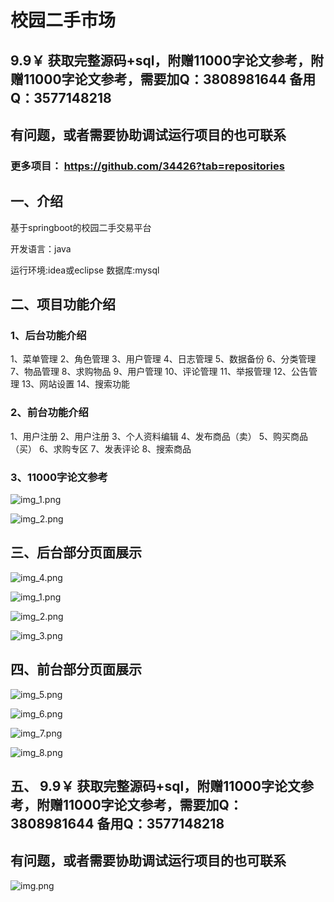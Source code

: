 # 校园二手市场
##  9.9￥ 获取完整源码+sql，附赠11000字论文参考，附赠11000字论文参考，需要加Q：3808981644 备用Q：3577148218
## 有问题，或者需要协助调试运行项目的也可联系
### 更多项目： https://github.com/34426?tab=repositories
## 一、介绍

基于springboot的校园二手交易平台

开发语言：java

运行环境:idea或eclipse 数据库:mysql

## 二、项目功能介绍

### 1、后台功能介绍
1、菜单管理  2、角色管理
3、用户管理 4、日志管理
5、数据备份 6、分类管理
7、物品管理 8、求购物品
9、用户管理 10、评论管理
11、举报管理 12、公告管理
13、网站设置 14、搜索功能

### 2、前台功能介绍
1、用户注册 2、用户注册 3、个人资料编辑 4、发布商品（卖） 5、购买商品（买） 6、求购专区 7、发表评论 8、搜索商品


### 3、11000字论文参考

![img_1.png](imgs/img_17.png)

![img_2.png](imgs/img_18.png)
## 三、后台部分页面展示

![img_4.png](imgs/img_4.png)

![img_1.png](imgs/img_1.png)

![img_2.png](imgs/img_2.png)

![img_3.png](imgs/img_3.png)

## 四、前台部分页面展示

![img_5.png](imgs/img_5.png)

![img_6.png](imgs/img_6.png)

![img_7.png](imgs/img_7.png)

![img_8.png](imgs/img_8.png)

## 五、 9.9￥ 获取完整源码+sql，附赠11000字论文参考，附赠11000字论文参考，需要加Q：3808981644 备用Q：3577148218
## 有问题，或者需要协助调试运行项目的也可联系
![img.png](imgs/img_16.png)
